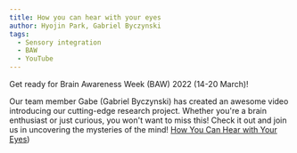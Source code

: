 ```yaml
---
title: How you can hear with your eyes
author: Hyojin Park, Gabriel Byczynski
tags:
  - Sensory integration
  - BAW
  - YouTube
---
```

Get ready for Brain Awareness Week (BAW) 2022 (14-20 March)! <br>

Our team member Gabe (Gabriel Byczynski) has created an awesome video introducing our cutting-edge research project. Whether you're a brain enthusiast or just curious, you won't want to miss this! 
Check it out and join us in uncovering the mysteries of the mind!
[How You Can Hear with Your Eyes](https://youtu.be/gQ9G0IbM_z4))
